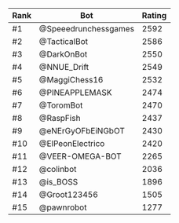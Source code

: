 Rank|Bot|Rating
---|---|---
#1|@Speeedrunchessgames|2592
#2|@TacticalBot|2586
#3|@DarkOnBot|2550
#4|@NNUE_Drift|2549
#5|@MaggiChess16|2532
#6|@PINEAPPLEMASK|2474
#7|@ToromBot|2470
#8|@RaspFish|2437
#9|@eNErGyOFbEiNGbOT|2430
#10|@ElPeonElectrico|2420
#11|@VEER-OMEGA-BOT|2265
#12|@colinbot|2036
#13|@is_BOSS|1896
#14|@Groot123456|1505
#15|@pawnrobot|1277
